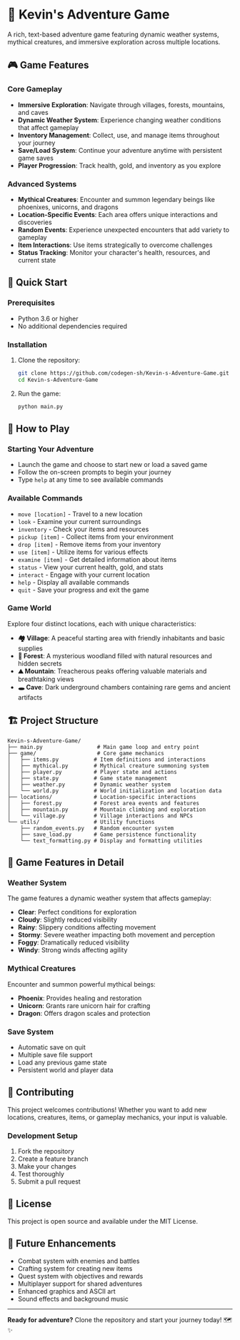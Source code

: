 # 🌟 Kevin's Adventure Game

A rich, text-based adventure game featuring dynamic weather systems, mythical creatures, and immersive exploration across multiple locations.

## 🎮 Game Features

### Core Gameplay
- **Immersive Exploration**: Navigate through villages, forests, mountains, and caves
- **Dynamic Weather System**: Experience changing weather conditions that affect gameplay
- **Inventory Management**: Collect, use, and manage items throughout your journey
- **Save/Load System**: Continue your adventure anytime with persistent game saves
- **Player Progression**: Track health, gold, and inventory as you explore

### Advanced Systems
- **Mythical Creatures**: Encounter and summon legendary beings like phoenixes, unicorns, and dragons
- **Location-Specific Events**: Each area offers unique interactions and discoveries
- **Random Events**: Experience unexpected encounters that add variety to gameplay
- **Item Interactions**: Use items strategically to overcome challenges
- **Status Tracking**: Monitor your character's health, resources, and current state

## 🚀 Quick Start

### Prerequisites
- Python 3.6 or higher
- No additional dependencies required

### Installation

1. Clone the repository:
   ```bash
   git clone https://github.com/codegen-sh/Kevin-s-Adventure-Game.git
   cd Kevin-s-Adventure-Game
   ```

2. Run the game:
   ```bash
   python main.py
   ```

## 🎯 How to Play

### Starting Your Adventure
- Launch the game and choose to start new or load a saved game
- Follow the on-screen prompts to begin your journey
- Type `help` at any time to see available commands

### Available Commands
- `move [location]` - Travel to a new location
- `look` - Examine your current surroundings
- `inventory` - Check your items and resources
- `pickup [item]` - Collect items from your environment
- `drop [item]` - Remove items from your inventory
- `use [item]` - Utilize items for various effects
- `examine [item]` - Get detailed information about items
- `status` - View your current health, gold, and stats
- `interact` - Engage with your current location
- `help` - Display all available commands
- `quit` - Save your progress and exit the game

### Game World
Explore four distinct locations, each with unique characteristics:

- **🏘️ Village**: A peaceful starting area with friendly inhabitants and basic supplies
- **🌲 Forest**: A mysterious woodland filled with natural resources and hidden secrets
- **⛰️ Mountain**: Treacherous peaks offering valuable materials and breathtaking views
- **🕳️ Cave**: Dark underground chambers containing rare gems and ancient artifacts

## 🏗️ Project Structure

```
Kevin-s-Adventure-Game/
├── main.py                 # Main game loop and entry point
├── game/                   # Core game mechanics
│   ├── items.py           # Item definitions and interactions
│   ├── mythical.py        # Mythical creature summoning system
│   ├── player.py          # Player state and actions
│   ├── state.py           # Game state management
│   ├── weather.py         # Dynamic weather system
│   └── world.py           # World initialization and location data
├── locations/             # Location-specific interactions
│   ├── forest.py          # Forest area events and features
│   ├── mountain.py        # Mountain climbing and exploration
│   └── village.py         # Village interactions and NPCs
└── utils/                 # Utility functions
    ├── random_events.py   # Random encounter system
    ├── save_load.py       # Game persistence functionality
    └── text_formatting.py # Display and formatting utilities
```

## 🎨 Game Features in Detail

### Weather System
The game features a dynamic weather system that affects gameplay:
- **Clear**: Perfect conditions for exploration
- **Cloudy**: Slightly reduced visibility
- **Rainy**: Slippery conditions affecting movement
- **Stormy**: Severe weather impacting both movement and perception
- **Foggy**: Dramatically reduced visibility
- **Windy**: Strong winds affecting agility

### Mythical Creatures
Encounter and summon powerful mythical beings:
- **Phoenix**: Provides healing and restoration
- **Unicorn**: Grants rare unicorn hair for crafting
- **Dragon**: Offers dragon scales and protection

### Save System
- Automatic save on quit
- Multiple save file support
- Load any previous game state
- Persistent world and player data

## 🤝 Contributing

This project welcomes contributions! Whether you want to add new locations, creatures, items, or gameplay mechanics, your input is valuable.

### Development Setup
1. Fork the repository
2. Create a feature branch
3. Make your changes
4. Test thoroughly
5. Submit a pull request

## 📝 License

This project is open source and available under the MIT License.

## 🎯 Future Enhancements

- Combat system with enemies and battles
- Crafting system for creating new items
- Quest system with objectives and rewards
- Multiplayer support for shared adventures
- Enhanced graphics and ASCII art
- Sound effects and background music

---

**Ready for adventure?** Clone the repository and start your journey today! 🗺️✨
